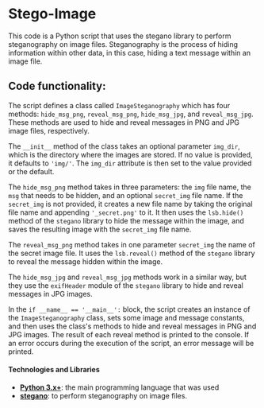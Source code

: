 # Stego-Image
This code is a Python script that uses the stegano library to perform steganography on image files. Steganography is the process of hiding information within other data, in this case, hiding a text message within an image file.

## Code functionality: 
The script defines a class called `ImageSteganography` which has four methods: `hide_msg_png`, `reveal_msg_png`, `hide_msg_jpg`, and `reveal_msg_jpg`. These methods are used to hide and reveal messages in PNG and JPG image files, respectively.

The `__init__` method of the class takes an optional parameter `img_dir`, which is the directory where the images are stored. If no value is provided, it defaults to `'img/'`. The `img_dir` attribute is then set to the value provided or the default.

The `hide_msg_png` method takes in three parameters: the `img` file name, the `msg` that needs to be hidden, and an optional `secret_img` file name. If the `secret_img` is not provided, it creates a new file name by taking the original file name and appending `'_secret.png'` to it. It then uses the `lsb.hide()` method of the `stegano` library to hide the message within the image, and saves the resulting image with the `secret_img` file name.

The `reveal_msg_png` method takes in one parameter `secret_img` the name of the secret image file. It uses the `lsb.reveal()` method of the `stegano` library to reveal the message hidden within the image.

The `hide_msg_jpg` and `reveal_msg_jpg` methods work in a similar way, but they use the `exifHeader` module of the `stegano` library to hide and reveal messages in JPG images.

In the `if __name__ == '__main__':` block, the script creates an instance of the `ImageSteganography` class, sets some image and message constants, and then uses the class's methods to hide and reveal messages in PNG and JPG images. The result of each reveal method is printed to the console. If an error occurs during the execution of the script, an error message will be printed.

#### Technologies and Libraries
- **[Python 3.x+](https://www.python.org/)**: the main programming language that was used 
- **[stegano](https://pypi.org/project/stegano/)**: to perform steganography on image files. 